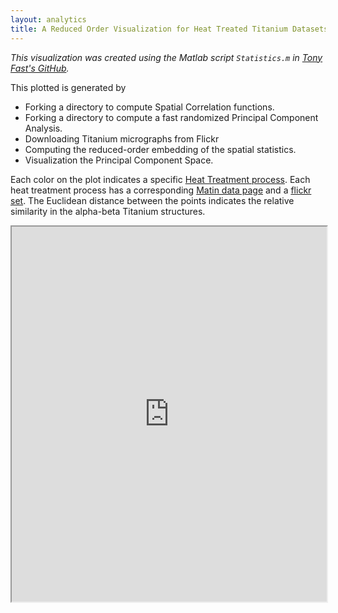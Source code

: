 ```yaml
---
layout: analytics
title: A Reduced Order Visualization for Heat Treated Titanium Datasets.
---
```

<i> This visualization was created using the Matlab script <code>Statistics.m</code>  in <a href="https://github.com/tonyfast/Titanium/tree/a9a40522d6c1d280d861a0195ff5eca275155abc">Tony Fast's GitHub</a>. </i>

This plotted is generated by
<ul><li> Forking a directory to compute Spatial Correlation functions.
</li><li> Forking a directory to compute a fast randomized Principal Component Analysis.
</li><li> Downloading Titanium micrographs from Flickr
</li><li> Computing the reduced-order embedding of the spatial statistics.
</li><li> Visualization the Principal Component Space.
</li></ul>

Each color on the plot indicates a specific <a href="http://en.wikipedia.org/wiki/Heat_treating">Heat Treatment process</a>. 
Each heat treatment process has a corresponding <a href="http://tonyfast.com/Titanium">Matin data page</a> and a <a href="http://www.flickr.com/photos/tonyfast/sets/72157641959260094/">flickr set</a>.  The Euclidean distance between the points indicates the relative similarity in the alpha-beta Titanium structures.

<iframe height="600" id="igraph" scrolling="no" seamless="seamless" src="https://plot.ly/~TonyFast/4/" width="100%"></iframe>
